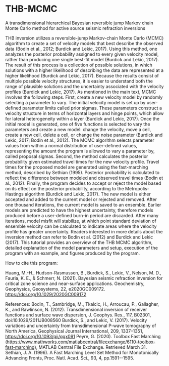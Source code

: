 # THB-MCMC
A transdimensional hierarchical Bayesian reversible jump Markov chain Monte Carlo method for active source seismic refraction inversions

THB inversion utilizes a reversible-jump Markov-chain Monte Carlo (MCMC) algorithm to create a set of velocity models that best describe the observed data (Bodin et al., 2012; Burdick and Lekic, 2017). Using this method, one analyzes the posterior probability assigned to every given velocity model, rather than producing one single best-fit model (Burdick and Lekic, 2017). The result of this process is a collection of possible solutions, in which solutions with a higher likelihood of describing the data are represented at a higher likelihood (Burdick and Lekic, 2017). Because the results consist of multiple possible velocity structures, it is easier to understand both the range of plausible solutions and the uncertainty associated with the velocity profiles (Burdick and Lekic, 2017).
As mentioned in the main text, MCMC involves the following steps. First, create a new velocity model by randomly selecting a parameter to vary. The initial velocity model is set up by user-defined parameter limits called prior sigmas. These parameters construct a velocity structure in terms of horizontal layers and hinge points, which allow for lateral heterogeneity within a layer (Burdick and Lekic, 2017). Once the initial model is generated, one of five functions is selected to vary the parameters and create a new model: change the velocity, move a cell, create a new cell, delete a cell, or change the noise parameter (Burdick and Lekic, 2017; Bodin et al., 2012). The MCMC algorithm selects parameter values from within a normal distribution of user-defined values, representing the amount the program is allowed to vary a parameter by, called proposal sigmas.
Second, the method calculates the posterior probability given estimated travel times for the new velocity profile. Travel times for the proposed model are generated using the fast-marching method, described by Sethian (1995). Posterior probability is calculated to reflect the difference between modeled and observed travel times (Bodin et al., 2012). Finally, the program decides to accept or reject the model based on its effect on the posterior probability, according to the Metropolis-Hastings algorithm (Burdick and Lekic, 2017). The new model is either accepted and added to the current model or rejected and removed. After one thousand iterations, the current model is saved to an ensemble. Earlier models are predicted to have the highest uncertainty, therefore models produced before a user-defined burn-in period are discarded. After many iterations, model misfit will stabilize, at which point standard deviation of ensemble velocity can be calculated to indicate areas where the velocity profile has greater uncertainty. Readers interested in more details about the inversion method can refer to Bodin et al. (2012) and Burdick and Lekic (2017).
This tutorial provides an overview of the THB MCMC algorithm, detailed explanation of the model parameters and setup, execution of the program with an example, and figures produced by the program. 

How to cite this program:

Huang, M.-H., Hudson-Rasmussen, B., Burdick, S., Lekic, V., Nelson, M. D., Fauria, K. E., & Schmerr, N. (2021). Bayesian seismic refraction inversion for critical zone science and near-surface applications. Geochemistry, Geophysics, Geosystems, 22, e2020GC009172. https://doi.org/10.1029/2020GC009172

References:
Bodin, T., Sambridge, M., Tkalcic, H., Arroucau, P., Gallagher, K., and Rawlinson, N. (2012). Transdimensional inversion of receiver functions and surface wave dispersion, J. Geophys. Res., 117, B02301, doi:10.1029/2011JB008560
Burdick, S., and Lekic, V. (2017). Velocity variations and uncertainty from transdimensional P-wave tomography of North America, Geophysical Journal International, 209, 1337–1351, https://doi.org/10.1093/gji/ggx091
Peyre, G. (2020). Toolbox Fast Marching (https://www.mathworks.com/matlabcentral/fileexchange/6110-toolbox-fast-marching), MATLAB Central File Exchange. Retrieved March 31.
Sethian, J. A. (1996). A Fast Marching Level Set Method for Monotonically Advancing Fronts, Proc. Natl. Acad. Sci., 93, 4, pp.1591--1595.
